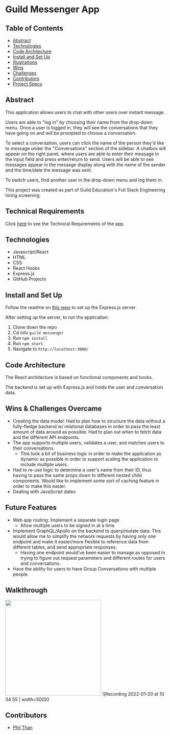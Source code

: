 # Guild Messenger App

## Table of Contents

- [Abstract](#Abstract)
- [Technologies](#Technologies)
- [Code Architecture](#Code-Architecture)
- [Install and Set Up](#Install-and-Set-Up)
- [Illustrations](#Illustrations)
- [Wins](#Wins)
- [Challenges](#Challenges)
- [Contributors](#Contributors)
- [Project Specs](#Project-Specs)

## Abstract

This application allows users to chat with other users over instant message.  

Users are able to "log in" by choosing their name from the drop-down menu.  Once a user is logged in, they will see the conversations that they have going on and will be prompted to choose a conversation.  

To select a conversation, users can click the name of the person they'd like to message under the "Conversations" section of the sidebar.  A chatbox will appear on the right panel, where users are able to enter their message in the input field and press enter/return to send.  Users will be able to see messages appear in the message display along with the name of the sender and the time/date the message was sent.

To switch users, find another user in the drop-down menu and log them in.

This project was created as part of Guild Education's Full Stack Engineering hiring screening.


## Technical Requirements
Click [here](https://docs.google.com/document/d/1ZwIFJUxDwg7etxBgsBYraXdjaQUo_9Z0FGnzGE0EUX4/edit?usp=sharing) to see the Technical Requirements of the app.

## Technologies
- Javascript/React
- HTML
- CSS
- React Hooks
- Express.js
- GitHub Projects

## Install and Set Up

Follow the readme on [this repo](https://github.com/pthan1/guild_messenger_server) to set up the Express.js server.

After setting up the server, to run the application:

1. Clone down the repo
2. Cd into `guild messenger`
3. Run `npm install`
4. Run `npm start`
5. Navigate to `http://localhost:3000/`

## Code Architecture

The React architecture is based on functional components and hooks.  

The backend is set up with Express.js and holds the user and conversation data.

## Wins & Challenges Overcame

- Creating the data model: Had to plan how to structure the data without a fully-fledge backend w/ relational databases in order to pass the least amount of data around as possible.  Had to plan out when to fetch data and the different API endpoints.
- The app supports multiple users, validates a user, and matches users to their conversations.  
  - This took a bit of business logic in order to make the application as dynamic as possible in order to support scaling the application to include multiple users. 
- Had to re-use logic to determine a user's name from their ID, thus having to pass the same props down to different nested child components.  Would like to implement some sort of caching feature in order to make this easier.
- Dealing with JavaScript dates

## Future Features
- Web app routing: Implement a separate login page
  - Allow multiple users to be signed in at a time
- Implement GraphQL/Apollo on the backend to query/mutate data: This would allow me to simplify the network requests by having only one endpoint and make it easier/more flexible to reference data from different tables, and send appropriate responses.
  - Having one endpoint would’ve been easier to manage as opposed to trying to figure out request parameters and different routes for users and conversations.
- Have the ability for users to have Group Conversations with multiple people.

## Walkthrough

<img src="https://user-images.githubusercontent.com/82873669/150391730-dc381f16-9e2c-4281-9f8d-90981997f256.gif" width="300">
![Recording 2022-01-20 at 10 34 55 | width=500]()


## Contributors
- [Phil Than](https://github.com/pthan1)

